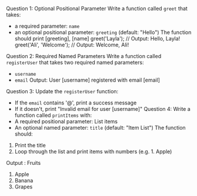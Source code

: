 Question 1: Optional Positional Parameter
Write a function called `greet` that takes:
- a required parameter: `name`
- an optional positional parameter: `greeting` (default: "Hello")
The function should print [greeting], [name]
greet('Layla'); // Output: Hello, Layla!
greet('Ali', 'Welcome'); // Output: Welcome, Ali!

Question 2: Required Named Parameters
Write a function called `registerUser` that takes two required named parameters:
- `username`
- `email`
Output:
User [username] registered with email [email]

Question 3:
Update the `registerUser` function:
- If the `email` contains '@', print a success message
- If it doesn't, print "Invalid email for user [username]"
Question 4:
Write a function called `printItems` with:
- A required positional parameter: List<String> items
- An optional named parameter: `title` (default: "Item List")
The function should:
1. Print the title
2. Loop through the list and print items with numbers (e.g. 1. Apple)

Output :
Fruits
1. Apple
2. Banana
3. Grapes
